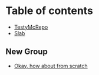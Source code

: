 # Table of contents

* [TestyMcRepo](README.md)
* [Slab](slabme.md)

## New Group

* [Okay, how about from scratch](new-group/okay-how-about-from-scratch.md)

